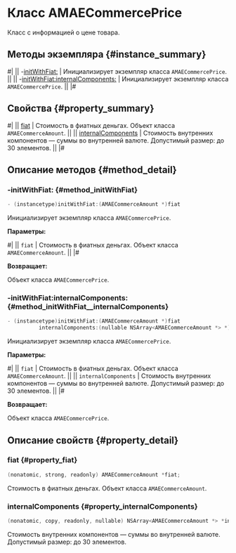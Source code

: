 # Класс AMAECommercePrice

Класс с информацией о цене товара.

## Методы экземпляра {#instance_summary}

#|
|| -[initWithFiat:](#method_initWithFiat) | Инициализирует экземпляр класса `AMAECommercePrice`. ||
|| -[initWithFiat:internalComponents:](#method_initWithFiat__internalComponents) | Инициализирует экземпляр класса `AMAECommercePrice`. ||
|#

## Свойства {#property_summary}

#|
|| [fiat](#property_fiat) | Стоимость в фиатных деньгах. Объект класса `AMAECommerceAmount`. ||
|| [internalComponents](#property_internalComponents) | Стоимость внутренних компонентов — суммы во внутренней валюте. Допустимый размер: до 30 элементов. ||
|#

## Описание методов {#method_detail}

### -initWithFiat: {#method_initWithFiat}

```objectivec translate=no
- (instancetype)initWithFiat:(AMAECommerceAmount *)fiat
```

Инициализирует экземпляр класса `AMAECommercePrice`.

**Параметры:**

#|
|| `fiat` | Стоимость в фиатных деньгах. Объект класса `AMAECommerceAmount`. ||
|#

**Возвращает:**

Объект класса `AMAECommercePrice`.

### -initWithFiat:internalComponents: {#method_initWithFiat__internalComponents}

```objectivec translate=no
- (instancetype)initWithFiat:(AMAECommerceAmount *)fiat
          internalComponents:(nullable NSArray<AMAECommerceAmount *> *)internalComponents;
```

Инициализирует экземпляр класса `AMAECommercePrice`.

**Параметры:**

#|
|| `fiat` | Стоимость в фиатных деньгах. Объект класса `AMAECommerceAmount`. ||
|| `internalComponents` | Стоимость внутренних компонентов — суммы во внутренней валюте. Допустимый размер: до 30 элементов. ||
|#

**Возвращает:**

Объект класса `AMAECommercePrice`.

## Описание свойств {#property_detail}

### fiat {#property_fiat}

```objectivec translate=no
(nonatomic, strong, readonly) AMAECommerceAmount *fiat;
```

Стоимость в фиатных деньгах. Объект класса `AMAECommerceAmount`.

### internalComponents {#property_internalComponents}

```objectivec translate=no
(nonatomic, copy, readonly, nullable) NSArray<AMAECommerceAmount *> *internalComponents
```

Стоимость внутренних компонентов — суммы во внутренней валюте. Допустимый размер: до 30 элементов.
